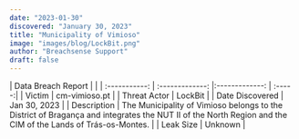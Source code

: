 ```yaml
---
date: "2023-01-30"
discovered: "January 30, 2023"
title: "Municipality of Vimioso"
image: "images/blog/LockBit.png"
author: "Breachsense Support"
draft: false
---
```


| Data Breach Report           |              | 
| :-----------: | :-------------:     |:-------------:    | :-----:|
| Victim      | cm-vimioso.pt      | 
| Threat Actor      | LockBit      | 
| Date Discovered      | Jan 30, 2023      | 
| Description      | The Municipality of Vimioso belongs to the District of Bragança and integrates the NUT II of the North Region and the CIM of the Lands of Trás-os-Montes.      | 
| Leak Size      | Unknown      | 


